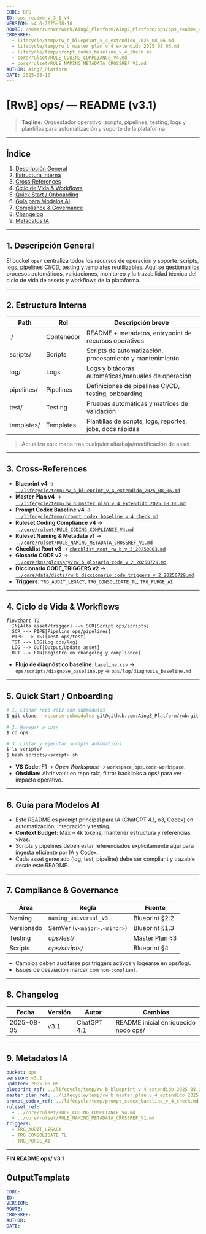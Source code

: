 ```yaml
---
CODE: OPS
ID: ops_readme_v_3_1_v4
VERSION: v4.0-2025-08-10
ROUTE: /home/runner/work/AingZ_Platform/AingZ_Platform/ops/ops_readme_v_3_1.md
CROSSREF:
  - lifecycle/temp/rw_b_blueprint_v_4_extendido_2025_08_06.md
  - lifecycle/temp/rw_b_master_plan_v_4_extendido_2025_08_06.md
  - lifecycle/temp/prompt_codex_baseline_v_4_check.md
  - core/rulset/RULE_CODING_COMPLIANCE_V4.md
  - core/rulset/RULE_NAMING_METADATA_CROSSREF_V1.md
AUTHOR: AingZ_Platform
DATE: 2025-08-10
---
```

# [RwB] ops/ — README (v3.1)

> **Tagline:** Orquestador operativo: scripts, pipelines, testing, logs y plantillas para automatización y soporte de la plataforma.

---

## Índice
1. [Descripción General](#1-descripción-general)
2. [Estructura Interna](#2-estructura-interna)
3. [Cross‑References](#3-cross-references)
4. [Ciclo de Vida & Workflows](#4-ciclo-de-vida--workflows)
5. [Quick Start / Onboarding](#5-quick-start--onboarding)
6. [Guía para Modelos AI](#6-guía-para-modelos-ai)
7. [Compliance & Governance](#7-compliance--governance)
8. [Changelog](#8-changelog)
9. [Metadatos IA](#9-metadatos-ia)

---

## 1. Descripción General

El bucket `ops/` centraliza todos los recursos de operación y soporte: scripts, logs, pipelines CI/CD, testing y templates reutilizables. Aquí se gestionan los procesos automáticos, validaciones, monitoreo y la trazabilidad técnica del ciclo de vida de assets y workflows de la plataforma.

---

## 2. Estructura Interna

| Path           | Rol         | Descripción breve                                         |
| -------------- | ----------- | -------------------------------------------------------- |
| ./             | Contenedor  | README + metadatos, entrypoint de recursos operativos    |
| scripts/       | Scripts     | Scripts de automatización, procesamiento y mantenimiento |
| log/           | Logs        | Logs y bitácoras automáticas/manuales de operación       |
| pipelines/     | Pipelines   | Definiciones de pipelines CI/CD, testing, onboarding     |
| test/          | Testing     | Pruebas automáticas y matrices de validación             |
| templates/     | Templates   | Plantillas de scripts, logs, reportes, jobs, docs rápidas|

> Actualiza este mapa tras cualquier alta/baja/modificación de asset.

---

## 3. Cross‑References

- **Blueprint v4** → [`../lifecycle/temp/rw_b_blueprint_v_4_extendido_2025_08_06.md`](../lifecycle/temp/rw_b_blueprint_v_4_extendido_2025_08_06.md)
- **Master Plan v4** → [`../lifecycle/temp/rw_b_master_plan_v_4_extendido_2025_08_06.md`](../lifecycle/temp/rw_b_master_plan_v_4_extendido_2025_08_06.md)
- **Prompt Codex Baseline v4** → [`../lifecycle/temp/prompt_codex_baseline_v_4_check.md`](../lifecycle/temp/prompt_codex_baseline_v_4_check.md)
- **Ruleset Coding Compliance v4** → [`../core/rulset/RULE_CODING_COMPLIANCE_V4.md`](../core/rulset/RULE_CODING_COMPLIANCE_V4.md)
- **Ruleset Naming & Metadata v1** → [`../core/rulset/RULE_NAMING_METADATA_CROSSREF_V1.md`](../core/rulset/RULE_NAMING_METADATA_CROSSREF_V1.md)
- **Checklist Root v3** → [`checklist_root_rw_b_v_3_20250803.md`](../checklist_root_rw_b_v_3_20250803.md)
- **Glosario CODE v2** → [`../core/kns/glossary/rw_b_glosario_code_v_2_20250729.md`](../core/kns/glossary/rw_b_glosario_code_v_2_20250729.md)
- **Diccionario CODE_TRIGGERS v2** → [`../core/data/dicts/rw_b_diccionario_code_triggers_v_2_20250729.md`](../core/data/dicts/rw_b_diccionario_code_triggers_v_2_20250729.md)
- **Triggers**: `TRG_AUDIT_LEGACY`, `TRG_CONSOLIDATE_TL`, `TRG_PURGE_AI`

---

## 4. Ciclo de Vida & Workflows

```mermaid
flowchart TD
  IN[Alta asset/trigger] --> SCR[Script ops/scripts]
  SCR --> PIPE[Pipeline ops/pipelines]
  PIPE --> TST[Test ops/test]
  TST --> LOG[Log ops/log]
  LOG --> OUT[Output/Update asset]
  OUT --> FIN[Registro en changelog y compliance]
```

- **Flujo de diagnóstico baseline:** `baseline.csv` → `ops/scripts/diagnose_baseline.py` → `ops/log/diagnosis_baseline.md`

---

## 5. Quick Start / Onboarding

```bash
# 1. Clonar repo raíz con submódulos
$ git clone --recurse-submodules git@github.com:AingZ_Platform/rwb.git

# 2. Navegar a ops/
$ cd ops

# 3. Listar y ejecutar scripts automáticos
$ ls scripts/
$ bash scripts/<script>.sh
```

- **VS Code:** F1 → *Open Workspace* → `workspace_ops.code-workspace`.
- **Obsidian:** Abrir vault en repo raíz, filtrar backlinks a ops/ para ver impacto operativo.

---

## 6. Guía para Modelos AI

- Este README es prompt principal para IA (ChatGPT 4.1, o3, Codex) en automatización, integración y testing.
- **Context Budget:** Máx ≈ 4k tokens; mantener estructura y referencias vivas.
- Scripts y pipelines deben estar referenciados explícitamente aquí para ingesta eficiente por IA y Codex.
- Cada asset generado (log, test, pipeline) debe ser compliant y trazable desde este README.

---

## 7. Compliance & Governance

| Área       | Regla                       | Fuente         |
| ---------- | --------------------------- | -------------- |
| Naming     | `naming_universal_v3`       | Blueprint §2.2 |
| Versionado | SemVer (`v<major>.<minor>`) | Blueprint §1.3 |
| Testing    | *ops/test/*                 | Master Plan §3 |
| Scripts    | *ops/scripts/*              | Blueprint §4   |

- Cambios deben auditarse por triggers activos y logearse en ops/log/.
- Issues de desviación marcar con `non-compliant`.

---

## 8. Changelog

| Fecha      | Versión | Autor      | Cambios                             |
| ---------- | ------- | ---------- | ----------------------------------- |
| 2025-08-05 | v3.1    | ChatGPT 4.1 | README inicial enriquecido nodo ops/|

---

## 9. Metadatos IA
```yaml
bucket: ops
version: v3.1
updated: 2025-08-05
blueprint_ref: ../lifecycle/temp/rw_b_blueprint_v_4_extendido_2025_08_06.md
master_plan_ref: ../lifecycle/temp/rw_b_master_plan_v_4_extendido_2025_08_06.md
prompt_codex_ref: ../lifecycle/temp/prompt_codex_baseline_v_4_check.md
ruleset_ref:
  - ../core/rulset/RULE_CODING_COMPLIANCE_V4.md
  - ../core/rulset/RULE_NAMING_METADATA_CROSSREF_V1.md
triggers:
  - TRG_AUDIT_LEGACY
  - TRG_CONSOLIDATE_TL
  - TRG_PURGE_AI
```

---

**FIN README ops/ v3.1**

## OutputTemplate
```yaml
CODE:
ID:
VERSION:
ROUTE:
CROSSREF:
AUTHOR:
DATE:
```
